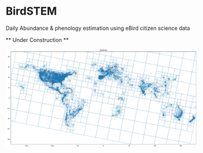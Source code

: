 # BirdSTEM
Daily Abundance &amp; phenology estimation using eBird citizen science data

** Under Construction **

![QuadTree example](QuadTree.png)

